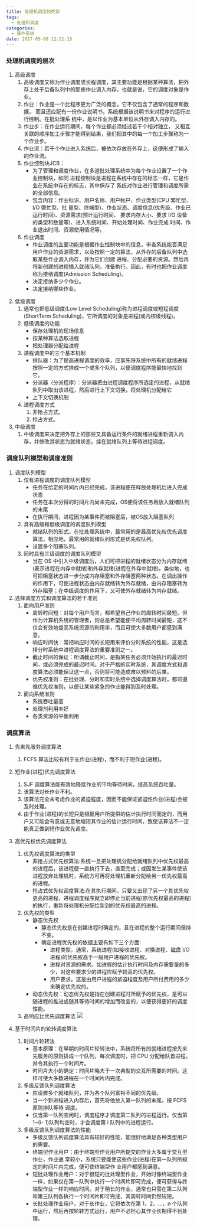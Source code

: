 ```yaml
---
title: 处理机调度和死锁
tags:
  - 处理机调度
categories:
  - 操作系统
date: 2017-05-08 12:21:15
---
```

### 处理机调度的层次
1. 高级调度
    1. 高级调度又称为作业调度或长程调度，其主要功能是根据某种算法，把外存上处于后备队列中的那些作业调入内存，也就是说，它的调度对象是作业。
    2. 作业：作业是一个比程序更为广泛的概念，它不仅包含了通常的程序和数据， 而且还应配有一份作业说明书，系统根据该说明书来对程序的运行进行控制。在批处理系 统中，是以作业为基本单位从外存调入内存的。
    3. 作业步：在作业运行期间，每个作业都必须经过若干个相对独立， 又相互关联的顺序加工步骤才能得到结果，我们把其中的每一个加工步骤称为一个作业步。
    4. 作业流：若干个作业进入系统后，被依次存放在外存上，这便形成了输入的作业流。
    5. 作业控制块JCB：
        - 为了管理和调度作业，在多道批处理系统中为每个作业设置了一个作业控制块，如同 进程控制块是进程在系统中存在的标志一样，它是作业在系统中存在的标志，其中保存了 系统对作业进行管理和调度所需的全部信息。
        - 包含内容：作业标识、用户名称、用户帐户、作业类型(CPU 繁忙型、I/O 繁忙型、批 量型、终端型)、作业状态、调度信息(优先级、作业已运行时间)、资源需求(预计运行时间、 要求内存大小、要求 I/O 设备的类型和数量等)、进入系统时间、开始处理时间、作业完成 时间、作业退出时间、资源使用情况等。
    6. 作业调度
        - 作业调度的主要功能是根据作业控制块中的信息，审查系统能否满足用户作业的资源需求，以及按照一定的算法，从外存的后备队列中选取某些作业调入内存，并为它们创建 进程、分配必要的资源。然后再将新创建的进程插入就绪队列，准备执行。因此，有时也把作业调度称为接纳调度(Admission Scheduling)。
        - 决定接纳多少个作业。
        - 决定接纳哪些作业。
<!-- more -->
2. 低级调度
    1. 通常也把低级调度(Low Level Scheduling)称为进程调度或短程调度(ShortTerm Scheduling)，它所调度的对象是进程(或内核级线程)。
    2. 低级调度的功能
        - 保存处理机的现场信息
        - 按某种算法选取进程
        - 把处理器分配给进程
    3. 进程调度中的三个基本机制
        - 排队器：为了提高进程调度的效率，应事先将系统中所有的就绪进程按照一定的方式排成一个或多个队列，以便调度程序能最快地找到它。
        - 分派器（分派程序）：分派器把由进程调度程序所选定的进程，从就绪队列中取出该进程，然后进行上下文切换，将处理机分配给它
        - 上下文切换机制
    4. 进程调度方式
        1. 非抢占方式。
        2. 抢占方式。
3. 中级调度
    1. 中级调度来决定把外存上的那些又具备运行条件的就绪进程重新调入内存，并修改其状态为就绪状态，挂在就绪队列上等待进程调度。


### 调度队列模型和调度准则
1. 调度队列模型
    1. 仅有进程调度的调度队列模型
        - 任务在给定的时间片内已经完成，该进程便在释放处理机后进入完成状态
        - 任务在本次分得的时间片内尚未完成，OS便将该任务再放入就绪队列的末尾
        - 在执行期间，进程因为某事件而被阻塞后，被OS放入阻塞队列
    2. 具有高级和低级调度的调度队列模型
        - 就绪队列的形式。在批处理系统中，最常用的是最高优先权优先调度算法，相应地，最常用的就绪队列形式是优先权队列。
        - 设置多个阻塞队列。
    3. 同时具有三级调度的调度队列模型
        - 当在 OS 中引入中级调度后，人们可把进程的就绪状态分为内存就绪(表示进程在内存中就绪)和外存就绪(进程在外存中就绪)。类似地，也可把阻塞状态进一步分成内存阻塞和外存阻塞两种状态。在调出操作的作用下，可使进程状态由内存就绪转为外存就绪，由内存阻塞转为外存阻塞；在中级调度的作用下，又可使外存就绪转为内存就绪。
2. 选择调度方式和调度算法的若干准则
    1. 面向用户准则
        - 周转时间短：对每个用户而言，都希望自己作业的周转时间最短。但作为计算机系统的管理者，则总是希望能使平均周转时间最短，这不仅会有效地提高系统资源的利用率，而且可使大多数用户都感到满意。
        - 响应时间快：常把响应时间的长短用来评价分时系统的性能，这是选择分时系统中进程调度算法的重要准则之一。
        - 截止时间的保证：所谓截止时间，是指某任务必须开始执行的最迟时间，或必须完成的最迟时间。对于严格的实时系统，其调度方式和调度算法必须能保证这一点，否则将可能造成难以预料的后果。
        - 优先权准则：在批处理、分时和实时系统中选择调度算法时，都可遵循优先权准则，以便让某些紧急的作业能得到及时处理。
    2. 面向系统准则
        - 系统吞吐量高
        - 处理剂利用率好
        - 各类资源的平衡利用

### 调度算法
1. 先来先服务调度算法
    1. FCFS 算法比较有利于长作业(进程)，而不利于短作业(进程)。
2. 短作业(进程)优先调度算法
    1. SJF 调度算法能有效地降低作业的平均等待时间，提高系统吞吐量。
    2. 该算法对长作业不利。
    3. 该算法完全未考虑作业的紧迫程度，因而不能保证紧迫性作业(进程)会被及时处理。
    4. 由于作业(进程)的长短只是根据用户所提供的估计执行时间而定的，而用户又可能会有意或无意地缩短其作业的估计运行时间，致使该算法不一定能真正做到短作业优先调度。
3. 高优先权优先调度算法
    1. 优先权调度算法的类型
        - 非抢占式优先权算法:系统一旦把处理机分配给就绪队列中优先权最高的进程后，该进程便一直执行下去，直至完成；或因发生某事件使该进程放弃处理机时，系统方可再将处理机重新分配给另一优先权最高的进程。
       - 抢占式优先权调度算法:在其执行期间，只要又出现了另一个其优先权更高的进程，进程调度程序就立即停止当前进程(原优先权最高的进程)的执行，重新将处理机分配给新到的优先权最高的进程。
    2. 优先权的类型
        - 静态优先权
            - 静态优先权是在创建进程时确定的，且在进程的整个运行期间保持不变。
            - 确定进程优先权的依据主要有如下三个方面:
                - 进程类型。通常，系统进程(如接收进程、对换进程、磁盘 I/O 进程)的优先权高于一般用户进程的优先权。
                - 进程对资源的需求。如进程的估计执行时间及内存需要量的多少，对这些要求少的进程应赋予较高的优先权。
                - 用户要求。这是由用户进程的紧迫程度及用户所付费用的多少来确定优先权的。
        - 动态优先权：动态优先权是指在创建进程时所赋予的优先权，是可以随进程的推进或随其等待时间的增加而改变的，以便获得更好的调度性能。
    3. 高响应比优先调度算法
        ![](https://ws1.sinaimg.cn/large/5cc1a78ely1fsoj1miiytj20ns0h9td0.jpg)

4. 基于时间片的轮转调度算法
    1. 时间片轮转法
        - 基本原理：在早期的时间片轮转法中，系统将所有的就绪进程按先来先服务的原则排成一个队列，每次调度时，把 CPU 分配给队首进程，并令其执行一个时间片。
        - 时间片大小的确定：时间片略大于一次典型的交互所需要的时间。这样可使大多数进程在一个时间片内完成。
    2. 多级反馈队列调度算法
        - 应设置多个就绪队列，并为各个队列富裕不同的优先级。
        - 当一个新进程进入内存后，首先将他放入第一队列的末尾。按 FCFS 原则排队等待 调度。
        - 仅当第一队列空闲时，调度程序才调度第二队列的进程运行。仅当第 1~(i- 1)队列均空时，才会调度第 i 队列中的进程运行。
    3. 多级反馈队列调度算法的性能
        - 多级反馈队列调度算法具有较好的性能，能很好地满足各种类型用户的需要。
        - 终端型作业用户：由于终端型作业用户所提交的作业大多属于交互型作业，作业通 常较小，系统只要能使这些作业(进程)在第一队列所规定的时间片内完成，便可使终端型作 业用户都感到满意。
        - 短批处理作业用户：对于很短的批处理型作业，开始时像终端型作业一样，如果仅在第一队列中执行一个时间片即可完成，便可获得与终端型作业一样的响应时间。对于稍长的作业，通常也只需在第二队列和第三队列各执行一个时间片即可完成，其周转时间仍然较短。
        - 长批处理作业用户。对于长作业，它将依次在第 1，2，...，n 个队列中运行，然后再按轮转方式运行，用户不必担心其作业长期得不到处理。